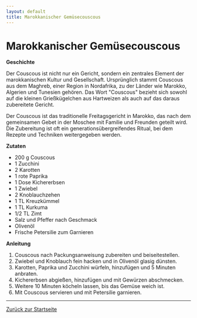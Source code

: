 ```yaml
---
layout: default
title: Marokkanischer Gemüsecouscous
---
```


# Marokkanischer Gemüsecouscous

**Geschichte**

Der Couscous ist nicht nur ein Gericht, sondern ein zentrales Element der marokkanischen Kultur und Gesellschaft. Ursprünglich stammt Couscous aus dem Maghreb, einer Region in Nordafrika, zu der Länder wie Marokko, Algerien und Tunesien gehören. Das Wort "Couscous" bezieht sich sowohl auf die kleinen Grießkügelchen aus Hartweizen als auch auf das daraus zubereitete Gericht.

Der Couscous ist das traditionelle Freitagsgericht in Marokko, das nach dem gemeinsamen Gebet in der Moschee mit Familie und Freunden geteilt wird. Die Zubereitung ist oft ein generationsübergreifendes Ritual, bei dem Rezepte und Techniken weitergegeben werden.

**Zutaten**

- 200 g Couscous
- 1 Zucchini
- 2 Karotten
- 1 rote Paprika
- 1 Dose Kichererbsen
- 1 Zwiebel
- 2 Knoblauchzehen
- 1 TL Kreuzkümmel
- 1 TL Kurkuma
- 1/2 TL Zimt
- Salz und Pfeffer nach Geschmack
- Olivenöl
- Frische Petersilie zum Garnieren

**Anleitung**

1. Couscous nach Packungsanweisung zubereiten und beiseitestellen.
2. Zwiebel und Knoblauch fein hacken und in Olivenöl glasig dünsten.
3. Karotten, Paprika und Zucchini würfeln, hinzufügen und 5 Minuten anbraten.
4. Kichererbsen abgießen, hinzufügen und mit Gewürzen abschmecken.
5. Weitere 10 Minuten köcheln lassen, bis das Gemüse weich ist.
6. Mit Couscous servieren und mit Petersilie garnieren.

---

[Zurück zur Startseite](index.md)
